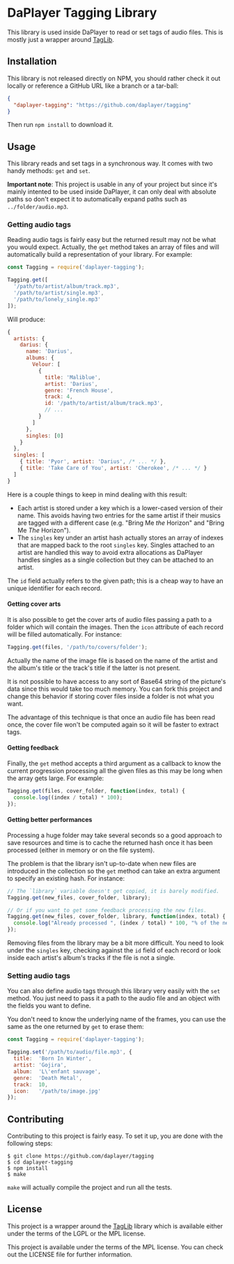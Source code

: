 # DaPlayer Tagging Library

This library is used inside DaPlayer to read or set tags of audio files.
This is mostly just a wrapper around [TagLib](http://taglib.github.io).

## Installation

This library is not released directly on NPM, you should rather check
it out locally or reference a GitHub URL like a branch or a tar-ball:

~~~json
{
  "daplayer-tagging": "https://github.com/daplayer/tagging"
}
~~~

Then run `npm install` to download it.

## Usage

This library reads and set tags in a synchronous way. It comes with two
handy methods: `get` and `set`.

**Important note**: This project is usable in any of your project but since it's
mainly intented to be used inside DaPlayer, it can only deal with absolute paths
so don't expect it to automatically expand paths such as `../folder/audio.mp3`.

### Getting audio tags

Reading audio tags is fairly easy but the returned result may not be what you
would expect. Actually, the `get` method takes an array of files and will
automatically build a representation of your library. For example:

~~~javascript
const Tagging = require('daplayer-tagging');

Tagging.get([
  '/path/to/artist/album/track.mp3',
  '/path/to/artist/single.mp3',
  '/path/to/lonely_single.mp3'
]);
~~~

Will produce:

~~~javascript
{
  artists: {
    darius: {
      name: 'Darius',
      albums: {
        Velour: [
          {
            title: 'Maliblue',
            artist: 'Darius',
            genre: 'French House',
            track: 4,
            id: '/path/to/artist/album/track.mp3',
            // ...
          }
        ]
      },
      singles: [0]
    }
  },
  singles: [
    { title: 'Pyor', artist: 'Darius', /* ... */ },
    { title: 'Take Care of You', artist: 'Cherokee', /* ... */ }
  ]
}
~~~

Here is a couple things to keep in mind dealing with this result:

* Each artist is stored under a key which is a lower-cased version of their
  name. This avoids having two entries for the same artist if their musics
  are tagged with a different case (e.g. "Bring Me *the* Horizon" and "Bring
  Me *The* Horizon").
* The `singles` key under an artist hash actually stores an array of indexes
  that are mapped back to the root `singles` key. Singles attached to an artist
  are handled this way to avoid extra allocations as DaPlayer handles singles
  as a single collection but they can be attached to an artist.

The `id` field actually refers to the given path; this is a cheap way to have
an unique identifier for each record.

#### Getting cover arts

It is also possible to get the cover arts of audio files passing a path to
a folder which will contain the images. Then the `icon` attribute of each
record will be filled automatically. For instance:

~~~javascript
Tagging.get(files, '/path/to/covers/folder');
~~~

Actually the name of the image file is based on the name of the artist and the
album's title or the track's title if the latter is not present.

It is not possible to have access to any sort of Base64 string of the picture's
data since this would take too much memory. You can fork this project and change
this behavior if storing cover files inside a folder is not what you want.

The advantage of this technique is that once an audio file has been read once,
the cover file won't be computed again so it will be faster to extract tags.

#### Getting feedback

Finally, the `get` method accepts a third argument as a callback to know the
current progression processing all the given files as this may be long when
the array gets large. For example:

~~~javascript
Tagging.get(files, cover_folder, function(index, total) {
  console.log((index / total) * 100);
});
~~~

#### Getting better performances

Processing a huge folder may take several seconds so a good approach to save
resources and time is to cache the returned hash once it has been processed
(either in memory or on the file system).

The problem is that the library isn't up-to-date when new files are introduced
in the collection so the `get` method can take an extra argument to specify
an existing hash. For instance:

~~~javascript
// The `library` variable doesn't get copied, it is barely modified.
Tagging.get(new_files, cover_folder, library);

// Or if you want to get some feedback processing the new files.
Tagging.get(new_files, cover_folder, library, function(index, total) {
  console.log("Already processed ", (index / total) * 100, "% of the new files.");
});
~~~

Removing files from the library may be a bit more difficult. You need to look
under the `singles` key, checking against the `id` field of each record or
look inside each artist's album's tracks if the file is not a single.

### Setting audio tags

You can also define audio tags through this library very easily with the `set`
method. You just need to pass it a path to the audio file and an object with
the fields you want to define.

You don't need to know the underlying name of the frames, you can use the same
as the one returned by `get` to erase them:

~~~javascript
const Tagging = require('daplayer-tagging');

Tagging.set('/path/to/audio/file.mp3', {
  title:  'Born In Winter',
  artist: 'Gojira',
  album:  'L\'enfant sauvage',
  genre:  'Death Metal',
  track:  10,
  icon:   '/path/to/image.jpg'
});
~~~

## Contributing

Contributing to this project is fairly easy. To set it up, you are done with the
following steps:

~~~
$ git clone https://github.com/daplayer/tagging
$ cd daplayer-tagging
$ npm install
$ make
~~~

`make` will actually compile the project and run all the tests.

## License

This project is a wrapper around the [TagLib](http://taglib.github.io) library which
is available either under the terms of the LGPL or the MPL license.

This project is available under the terms of the MPL license. You can check out the
LICENSE file for further information.

